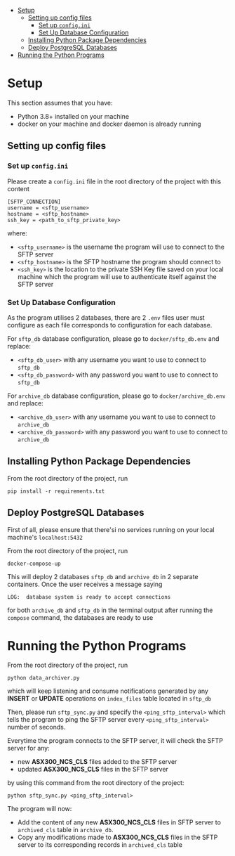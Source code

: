 - [Setup](#setup)
	- [Setting up config files](#setting-up-config-files)
		- [Set up `config.ini`](#set-up-configini)
		- [Set Up Database Configuration](#set-up-database-configuration)
	- [Installing Python Package Dependencies](#installing-python-package-dependencies)
	- [Deploy PostgreSQL Databases](#deploy-postgresql-databases)
- [Running the Python Programs](#running-the-python-programs)
# Setup

This section assumes that you have:

- Python 3.8+ installed on your machine
- docker on your machine and docker daemon is already running

## Setting up config files

### Set up `config.ini`

Please create a `config.ini` file in the root directory of the project with this content

```
[SFTP_CONNECTION]
username = <sftp_username> 
hostname = <sftp_hostname>
ssh_key = <path_to_sftp_private_key>
```

where:

- `<sftp_username>` is the username the program will use to connect to the SFTP server
- `<sftp_hostname>` is the SFTP hostname the program should connect to
- `<ssh_key>` is the location to the private SSH Key file saved on your local machine which the program will use to authenticate itself against the SFTP server

### Set Up Database Configuration

As the program utilises 2 databases, there are 2 `.env` files user must configure as each file corresponds to configuration for each database.

For `sftp_db` database configuration, please go to `docker/sftp_db.env` and replace:
  - `<sftp_db_user>` with any username you want to use to connect to `sftp_db`
  - `<sftp_db_password>` with any password you want to use to connect to `sftp_db`

For `archive_db` database configuration, please go to `docker/archive_db.env` and replace:
  - `<archive_db_user>` with any username you want to use to connect to `archive_db`
  - `<archive_db_password>` with any password you want to use to connect to `archive_db`
  
##  Installing Python Package Dependencies

From the root directory of the project, run
```
pip install -r requirements.txt
```
## Deploy PostgreSQL Databases

First of all, please ensure that there'si no services running on your local machine's `localhost:5432`

From the root directory of the project, run 

```
docker-compose-up
```

This will deploy 2 databases `sftp_db` and `archive_db` in 2 separate containers.  Once the user receives a message saying 

```
LOG:  database system is ready to accept connections
```

for both `archive_db` and `sftp_db` in the terminal output after running the `compose` command, the databases are ready to use

# Running the Python Programs

From the root directory of the project, run

```
python data_archiver.py
```

which will keep listening and consume notifications generated by any **INSERT** or **UPDATE** operations on `index_files` table located in `sftp_db`

Then, please run `sftp_sync.py` and specify the `<ping_sftp_interval>` which tells the program to ping the SFTP server every `<ping_sftp_interval>` number of seconds. 

Everytime the program connects to the SFTP server, it will check the SFTP server for any:

- new **ASX300_NCS_CLS** files added to the SFTP server
- updated **ASX300_NCS_CLS** files in the SFTP server

by using this command from the root directory of the project:

```
python sftp_sync.py <ping_sftp_interval>
```

The program will now:
- Add the content of any new **ASX300_NCS_CLS** files in SFTP server to `archived_cls` table in `archive_db`.
- Copy any modifications made to **ASX300_NCS_CLS** files in the SFTP server to its corresponding records in `archived_cls` table 


